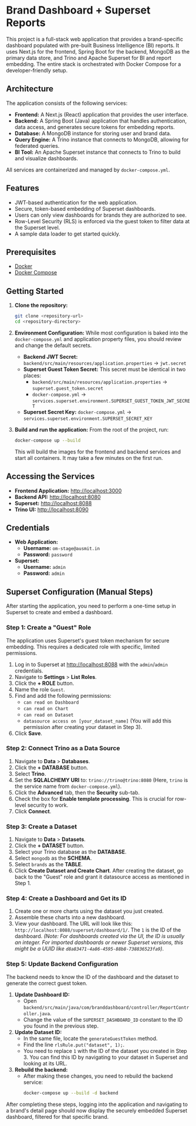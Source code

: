 # Brand Dashboard + Superset Reports

This project is a full-stack web application that provides a brand-specific dashboard populated with pre-built Business Intelligence (BI) reports. It uses Next.js for the frontend, Spring Boot for the backend, MongoDB as the primary data store, and Trino and Apache Superset for BI and report embedding. The entire stack is orchestrated with Docker Compose for a developer-friendly setup.

## Architecture

The application consists of the following services:

-   **Frontend:** A Next.js (React) application that provides the user interface.
-   **Backend:** A Spring Boot (Java) application that handles authentication, data access, and generates secure tokens for embedding reports.
-   **Database:** A MongoDB instance for storing user and brand data.
-   **Query Engine:** A Trino instance that connects to MongoDB, allowing for federated queries.
-   **BI Tool:** An Apache Superset instance that connects to Trino to build and visualize dashboards.

All services are containerized and managed by `docker-compose.yml`.

## Features

-   JWT-based authentication for the web application.
-   Secure, token-based embedding of Superset dashboards.
-   Users can only view dashboards for brands they are authorized to see.
-   Row-Level Security (RLS) is enforced via the guest token to filter data at the Superset level.
-   A sample data loader to get started quickly.

## Prerequisites

-   [Docker](https://docs.docker.com/get-docker/)
-   [Docker Compose](https://docs.docker.com/compose/install/)

## Getting Started

1.  **Clone the repository:**
    ```bash
    git clone <repository-url>
    cd <repository-directory>
    ```

2.  **Environment Configuration:**
    While most configuration is baked into the `docker-compose.yml` and application property files, you should review and change the default secrets.
    -   **Backend JWT Secret:** `backend/src/main/resources/application.properties` -> `jwt.secret`
    -   **Superset Guest Token Secret:** This secret must be identical in two places:
        -   `backend/src/main/resources/application.properties` -> `superset.guest_token.secret`
        -   `docker-compose.yml` -> `services.superset.environment.SUPERSET_GUEST_TOKEN_JWT_SECRET`
    -   **Superset Secret Key:** `docker-compose.yml` -> `services.superset.environment.SUPERSET_SECRET_KEY`

3.  **Build and run the application:**
    From the root of the project, run:
    ```bash
    docker-compose up --build
    ```
    This will build the images for the frontend and backend services and start all containers. It may take a few minutes on the first run.

## Accessing the Services

-   **Frontend Application:** [http://localhost:3000](http://localhost:3000)
-   **Backend API:** [http://localhost:8080](http://localhost:8080)
-   **Superset:** [http://localhost:8088](http://localhost:8088)
-   **Trino UI:** [http://localhost:8090](http://localhost:8090)

## Credentials

-   **Web Application:**
    -   **Username:** `om-stage@ausmit.in`
    -   **Password:** `password`
-   **Superset:**
    -   **Username:** `admin`
    -   **Password:** `admin`

## Superset Configuration (Manual Steps)

After starting the application, you need to perform a one-time setup in Superset to create and embed a dashboard.

### Step 1: Create a "Guest" Role

The application uses Superset's guest token mechanism for secure embedding. This requires a dedicated role with specific, limited permissions.

1.  Log in to Superset at [http://localhost:8088](http://localhost:8088) with the `admin`/`admin` credentials.
2.  Navigate to **Settings** > **List Roles**.
3.  Click the **+ ROLE** button.
4.  Name the role `Guest`.
5.  Find and add the following permissions:
    -   `can read on Dashboard`
    -   `can read on Chart`
    -   `can read on Dataset`
    -   `datasource access on [your_dataset_name]` (You will add this permission after creating your dataset in Step 3).
6.  Click **Save**.

### Step 2: Connect Trino as a Data Source

1.  Navigate to **Data** > **Databases**.
2.  Click the **+ DATABASE** button.
3.  Select **Trino**.
4.  Set the **SQLALCHEMY URI** to: `trino://trino@trino:8080` (Here, `trino` is the service name from `docker-compose.yml`).
5.  Click the **Advanced** tab, then the **Security** sub-tab.
6.  Check the box for **Enable template processing**. This is crucial for row-level security to work.
7.  Click **Connect**.

### Step 3: Create a Dataset

1.  Navigate to **Data** > **Datasets**.
2.  Click the **+ DATASET** button.
3.  Select your Trino database as the **DATABASE**.
4.  Select `mongodb` as the **SCHEMA**.
5.  Select `brands` as the **TABLE**.
6.  Click **Create Dataset and Create Chart**. After creating the dataset, go back to the "Guest" role and grant it datasource access as mentioned in Step 1.

### Step 4: Create a Dashboard and Get its ID

1.  Create one or more charts using the dataset you just created.
2.  Assemble these charts into a new dashboard.
3.  View your dashboard. The URL will look like this: `http://localhost:8088/superset/dashboard/1/`. The `1` is the ID of the dashboard.
    *(Note: For dashboards created via the UI, the ID is usually an integer. For imported dashboards or newer Superset versions, this might be a UUID like `d8a83471-4a86-4595-88b8-738836523fa9`)*.

### Step 5: Update Backend Configuration

The backend needs to know the ID of the dashboard and the dataset to generate the correct guest token.

1.  **Update Dashboard ID:**
    -   Open `backend/src/main/java/com/branddashboard/controller/ReportController.java`.
    -   Change the value of the `SUPERSET_DASHBOARD_ID` constant to the ID you found in the previous step.
2.  **Update Dataset ID:**
    -   In the same file, locate the `generateGuestToken` method.
    -   Find the line `rlsRule.put("dataset", 1);`.
    -   You need to replace `1` with the ID of the dataset you created in Step 3. You can find this ID by navigating to your dataset in Superset and looking at its URL.
3.  **Rebuild the backend:**
    -   After making these changes, you need to rebuild the backend service:
        ```bash
        docker-compose up --build -d backend
        ```

After completing these steps, logging into the application and navigating to a brand's detail page should now display the securely embedded Superset dashboard, filtered for that specific brand.
